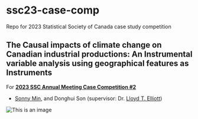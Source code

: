 # ssc23-case-comp
Repo for 2023 Statistical Society of Canada case study competition

## The Causal impacts of climate change on Canadian industrial productions: An Instrumental variable analysis using geographical features as Instruments


For [**2023 SSC Annual Meeting Case Competition #2**](https://ssc.ca/en/case-study/understanding-how-canadas-economy-might-be-impacted-climate-change)

* [Sonny Min](https://www.linkedin.com/in/joosung-sonny-min-35370b9b/), and Donghui Son (supervisor: Dr. [Lloyd T. Elliott](https://elliottlab.ca/))

![This is an image](/poster_SFU.png)


<br />
